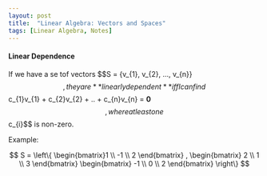 ```yaml
---
layout: post
title:  "Linear Algebra: Vectors and Spaces"
tags: [Linear Algebra, Notes]
---
```


#### Linear Dependence ####
If we have a se tof vectors $$S = \{v_{1}, v_{2}, ..., v_{n}}$$, they are **linearly dependent** iff I can 
find $$c_{1}v_{1} + c_{2}v_{2} + .. + c_{n}v_{n} = **0**$$, where at least one $$c_{i}$$ is non-zero.

Example:

$$ S = \left\{ \begin{bmatrix}1 \\ -1 \\ 2  \end{bmatrix} ,  
\begin{bmatrix} 2 \\ 1 \\ 3  \end{bmatrix}
\begin{bmatrix} -1 \\ 0 \\ 2  \end{bmatrix}
\right\} $$


